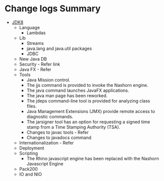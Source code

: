 # Change logs Summary

* [JDK8](https://www.oracle.com/java/technologies/javase/8-whats-new.html)
    * Language
        * Lambdas
    * Lib
        * Streams
        * java.lang and java.util packages
        * JDBC
    * New Java DB
    * Security - Refer link
    * Java FX - Refer
    * Tools
        * Java Mission control.
        * The jjs command is provided to invoke the Nashorn engine.
        * The java command launches JavaFX applications.
        * The java man page has been reworked.
        * The jdeps command-line tool is provided for analyzing class files.
        * Java Management Extensions (JMX) provide remote access to diagnostic commands.
        * The jarsigner tool has an option for requesting a signed time stamp from a Time Stamping Authority (TSA). 
        * Changes to javac tools - Refer
        * Changes to javadocs command
    * Internationalization - Refer
    * Deployment
    * Scripting
        * The Rhino javascript engine has been replaced with the Nashorn Javascript Engine
    * Pack200
    * IO and NIO

